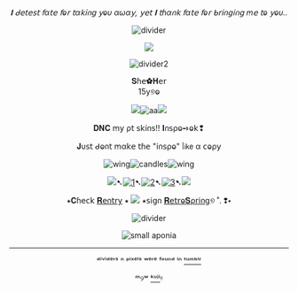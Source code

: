 <div align="center">
  
*𝚰 ᑯ𝖾𝗍𝖾𝗌𝗍 𝖿α𝗍𝖾 𝖿ⱺ𝗋 𝗍α𝗄𝗂𐓣𝗀 𝗒ⱺυ αωα𝗒, 𝗒𝖾𝗍 𝚰 𝗍ɦα𐓣𝗄 𝖿α𝗍𝖾 𝖿ⱺ𝗋 ᑲ𝗋𝗂𐓣𝗀𝗂𐓣𝗀 ꭑ𝖾 𝗍ⱺ 𝗒ⱺυ..*
  
![divider](https://64.media.tumblr.com/43a0ca16f0d7a2bc1851008251c46d2e/0ec54706359ceab6-2a/s2048x3072/daa56a4e1961c3b56868b74b3217bc22a0dc0d4e.pnj)

<p align="center">
  <img src="https://s3.getstickerpack.com/storage/uploads/sticker-pack/honkai-impact-3rd-elysian-realm-stickers/sticker_1.png?f5df23a64aea27cb97b1750e51249339&d=200x200"/>
</p>

<div align="center">

![divider2](https://64.media.tumblr.com/3380a30a2c99204a001b2216ab479add/9e7318649f5adace-7f/s400x600/89293331467242f00e9dd0ec0b2b26dac45f103c.pnj)

<div align="center">𝐒ɦ𝖾✿𝐇𝖾𝗋
<div align="center">15y୭ⱺ


![](https://64.media.tumblr.com/f599c91970e350ed015c9787a6995370/254aa231130777ad-7e/s75x75_c1/91f29d1fb959c52dec0e4e75cc9aea771876b9c8.gifv)![aa](https://64.media.tumblr.com/a875f548e209fb22c13fed2ea59b0548/f9c76a237e25a0b3-52/s75x75_c1/cb50961fbf274021fe2c0d386c1f825a97495a85.gifv)![](https://64.media.tumblr.com/e816f941d78942518f5359497865941e/254aa231130777ad-83/s75x75_c1/5defaa3056b3e4591c9d23cbae91266225da6e06.gifv)

<p align="center">

𝐃𝐍𝐂 ꭑ𝗒 ρ𝗍 𝗌𝗄𝗂𐓣𝗌!! 𝚰𐓣𝗌ρⱺ➺ⱺ𝗄❢

𝐉υ𝗌𝗍 ᑯⱺ𐓣𝗍 ꭑα𝗄𝖾 𝗍ɦ𝖾 "𝗂𐓣𝗌ρⱺ" ᥣ𝗂𝗄𝖾 α 𝖼ⱺρ𝗒

![wing](https://64.media.tumblr.com/b546cac4e3f8198ecef0220222547628/f9c76a237e25a0b3-0e/s75x75_c1/9e736300fce1a604ec27dfabb24c4cb670d68652.gifv)![candles](https://64.media.tumblr.com/31bb53b7211910669a65e70f7ca35084/f9c76a237e25a0b3-30/s75x75_c1/7fd251eb932617113ce989e92e43c5b47aa0c5d2.gifv)![wing](https://64.media.tumblr.com/9bd3a77d60eb18af040889c7eac899e9/f9c76a237e25a0b3-06/s75x75_c1/afa7123af2b83abdb5f6af80ef8dd373b9309301.gifv)



![](https://64.media.tumblr.com/785cc02525e1133c9b3d8b60be3c0f24/f9c76a237e25a0b3-55/s75x75_c1/ba15cd6219f9e594223596b343f50299bc84a9ea.gifv)➷[![1](https://64.media.tumblr.com/63da2be9792f54be1a7cc71e47818bd0/828870b2d99689c2-b1/s75x75_c1/72514a3f363f3701c3bb830c89ce5d3a555aa3cf.pnj)](https://rentry.co/linkrose)➷[![2](https://64.media.tumblr.com/e15cdc53fe9810a04873f876f09a57e9/828870b2d99689c2-db/s75x75_c1/703fb8a8389c30b88b84ce08b67049e8891c9c70.pnj)](https://rentry.co/marchthefontain)➷[![3](https://64.media.tumblr.com/022a22573d89c8013404b4fcb91ab53f/828870b2d99689c2-53/s75x75_c1/dfaa245137fc6a286a52aad01fdd3d65574bdda9.pnj)](https://rentry.co/byiInts)➷![](https://64.media.tumblr.com/785cc02525e1133c9b3d8b60be3c0f24/f9c76a237e25a0b3-55/s75x75_c1/ba15cd6219f9e594223596b343f50299bc84a9ea.gifv)

⭑𝐂ɦ𝖾𝖼𝗄 [𝐑𝖾𐓣𝗍𝗋𝗒](https://k423.123guestbook.com/#) ⭑  ![](https://64.media.tumblr.com/8096ad23a44c4a3865174d9dde506608/d75bba3560d424e3-e8/s75x75_c1/617e6e1843fc70946be6c024ba739703245fe1d2.webp) ⭑𝗌𝗂𝗀𐓣 [𝐑𝖾𝗍𝗋ⱺ𝐒ρ𝗋𝗂𐓣𝗀](https://retrospring.net/@FurinaTheFontain)୭ ˚. ❢⭑

![divider](https://64.media.tumblr.com/3380a30a2c99204a001b2216ab479add/9e7318649f5adace-7f/s400x600/89293331467242f00e9dd0ec0b2b26dac45f103c.pnj)


![small aponia](https://64.media.tumblr.com/1da6e953a8bacef2d125d442b0846e88/ed4139992762adf6-8a/s100x200/082fcbc0b55aeb14a767d16f5c7af4cb2b6e4e44.pnj) 

---
ᵈⁱᵛⁱᵈᵉʳˢ ⁿ ᵖⁱˣᵉˡˢ ʷᵉʳᵉ ᶠᵒᵘⁿᵈ ⁱⁿ  [ᵗᵘᵐᵇˡʳ](https://www.tumblr.com)

ᵐ୨ʷ [ᵏᵘʲⁱ](https://github.com/Z1pTheDragon)ᵎᵎ
